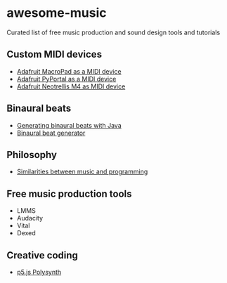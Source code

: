 # awesome-music

Curated list of free music production and sound design tools and tutorials

## Custom MIDI devices

- [Adafruit MacroPad as a MIDI device](https://www.devdungeon.com/content/adabox-019-macropad)
- [Adafruit PyPortal as a MIDI device](https://www.devdungeon.com/content/pyportal-circuitpy-tutorial-adabox-011)
- [Adafruit Neotrellis M4 as MIDI device](https://www.devdungeon.com/content/neotrellis-m4-circuitpy-tutorial-adabox-010)

## Binaural beats

- [Generating binaural beats with Java](https://www.devdungeon.com/content/binaural-beats-java)
- [Binaural beat generator](https://www.devdungeon.com/content/binaural-beat-generator)

## Philosophy

- [Similarities between music and programming](https://www.devdungeon.com/content/similarities-between-music-and-programming)

## Free music production tools

- LMMS
- Audacity
- Vital
- Dexed

## Creative coding

- [p5.js Polysynth](https://p5js.org/reference/#/p5.PolySynth)
